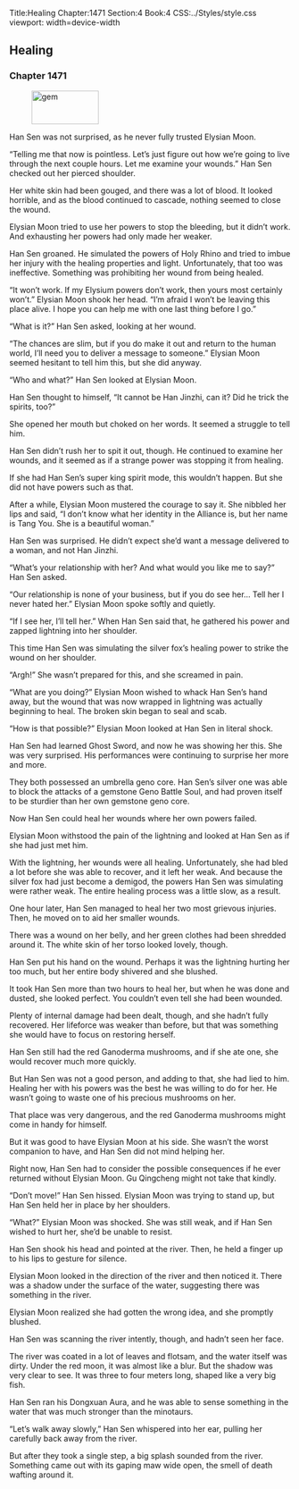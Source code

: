 Title:Healing 
Chapter:1471 
Section:4 
Book:4 
CSS:../Styles/style.css 
viewport: width=device-width
  
## Healing
### Chapter 1471
  
<figure>
	<img src="../Images/gem.gif" alt="gem" id="gem" width="120" height="60" />
</figure>
  

  
Han Sen was not surprised, as he never fully trusted Elysian Moon.

“Telling me that now is pointless. Let’s just figure out how we’re going to live through the next couple hours. Let me examine your wounds.” Han Sen checked out her pierced shoulder.

Her white skin had been gouged, and there was a lot of blood. It looked horrible, and as the blood continued to cascade, nothing seemed to close the wound.

Elysian Moon tried to use her powers to stop the bleeding, but it didn’t work. And exhausting her powers had only made her weaker.

Han Sen groaned. He simulated the powers of Holy Rhino and tried to imbue her injury with the healing properties and light. Unfortunately, that too was ineffective. Something was prohibiting her wound from being healed.

“It won’t work. If my Elysium powers don’t work, then yours most certainly won’t.” Elysian Moon shook her head. “I’m afraid I won’t be leaving this place alive. I hope you can help me with one last thing before I go.”

“What is it?” Han Sen asked, looking at her wound.

“The chances are slim, but if you do make it out and return to the human world, I’ll need you to deliver a message to someone.” Elysian Moon seemed hesitant to tell him this, but she did anyway.

“Who and what?” Han Sen looked at Elysian Moon.

Han Sen thought to himself, “It cannot be Han Jinzhi, can it? Did he trick the spirits, too?”

She opened her mouth but choked on her words. It seemed a struggle to tell him.

Han Sen didn’t rush her to spit it out, though. He continued to examine her wounds, and it seemed as if a strange power was stopping it from healing.

If she had Han Sen’s super king spirit mode, this wouldn’t happen. But she did not have powers such as that.

After a while, Elysian Moon mustered the courage to say it. She nibbled her lips and said, “I don’t know what her identity in the Alliance is, but her name is Tang You. She is a beautiful woman.”

Han Sen was surprised. He didn’t expect she’d want a message delivered to a woman, and not Han Jinzhi.

“What’s your relationship with her? And what would you like me to say?” Han Sen asked.

“Our relationship is none of your business, but if you do see her… Tell her I never hated her.” Elysian Moon spoke softly and quietly.

“If I see her, I’ll tell her.” When Han Sen said that, he gathered his power and zapped lightning into her shoulder.

This time Han Sen was simulating the silver fox’s healing power to strike the wound on her shoulder.

“Argh!” She wasn’t prepared for this, and she screamed in pain.

“What are you doing?” Elysian Moon wished to whack Han Sen’s hand away, but the wound that was now wrapped in lightning was actually beginning to heal. The broken skin began to seal and scab.

“How is that possible?” Elysian Moon looked at Han Sen in literal shock.

Han Sen had learned Ghost Sword, and now he was showing her this. She was very surprised. His performances were continuing to surprise her more and more.

They both possessed an umbrella geno core. Han Sen’s silver one was able to block the attacks of a gemstone Geno Battle Soul, and had proven itself to be sturdier than her own gemstone geno core.

Now Han Sen could heal her wounds where her own powers failed.

Elysian Moon withstood the pain of the lightning and looked at Han Sen as if she had just met him.

With the lightning, her wounds were all healing. Unfortunately, she had bled a lot before she was able to recover, and it left her weak. And because the silver fox had just become a demigod, the powers Han Sen was simulating were rather weak. The entire healing process was a little slow, as a result.

One hour later, Han Sen managed to heal her two most grievous injuries. Then, he moved on to aid her smaller wounds.

There was a wound on her belly, and her green clothes had been shredded around it. The white skin of her torso looked lovely, though.

Han Sen put his hand on the wound. Perhaps it was the lightning hurting her too much, but her entire body shivered and she blushed.

It took Han Sen more than two hours to heal her, but when he was done and dusted, she looked perfect. You couldn’t even tell she had been wounded.

Plenty of internal damage had been dealt, though, and she hadn’t fully recovered. Her lifeforce was weaker than before, but that was something she would have to focus on restoring herself.

Han Sen still had the red Ganoderma mushrooms, and if she ate one, she would recover much more quickly.

But Han Sen was not a good person, and adding to that, she had lied to him. Healing her with his powers was the best he was willing to do for her. He wasn’t going to waste one of his precious mushrooms on her.

That place was very dangerous, and the red Ganoderma mushrooms might come in handy for himself.

But it was good to have Elysian Moon at his side. She wasn’t the worst companion to have, and Han Sen did not mind helping her.

Right now, Han Sen had to consider the possible consequences if he ever returned without Elysian Moon. Gu Qingcheng might not take that kindly.

“Don’t move!” Han Sen hissed. Elysian Moon was trying to stand up, but Han Sen held her in place by her shoulders.

“What?” Elysian Moon was shocked. She was still weak, and if Han Sen wished to hurt her, she’d be unable to resist.

Han Sen shook his head and pointed at the river. Then, he held a finger up to his lips to gesture for silence.

Elysian Moon looked in the direction of the river and then noticed it. There was a shadow under the surface of the water, suggesting there was something in the river.

Elysian Moon realized she had gotten the wrong idea, and she promptly blushed.

Han Sen was scanning the river intently, though, and hadn’t seen her face.

The river was coated in a lot of leaves and flotsam, and the water itself was dirty. Under the red moon, it was almost like a blur. But the shadow was very clear to see. It was three to four meters long, shaped like a very big fish.

Han Sen ran his Dongxuan Aura, and he was able to sense something in the water that was much stronger than the minotaurs.

“Let’s walk away slowly,” Han Sen whispered into her ear, pulling her carefully back away from the river.

But after they took a single step, a big splash sounded from the river. Something came out with its gaping maw wide open, the smell of death wafting around it.